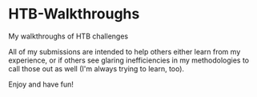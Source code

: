 # HTB-Walkthroughs
My walkthroughs of HTB challenges

All of my submissions are intended to help others either learn from my experience, or if others see glaring inefficiencies in my methodologies to call those out as well (I'm always trying to learn, too).

Enjoy and have fun!
